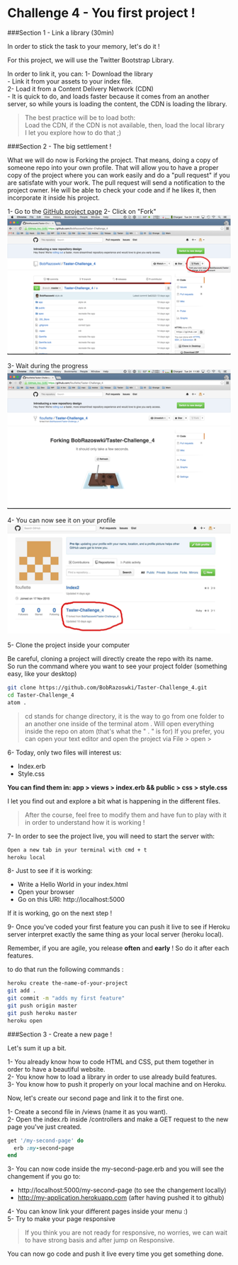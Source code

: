

Challenge 4 - You first project !
================

###Section 1 -  Link a library (30min)

In order to stick the task to your memory, let's do it !

For this project, we will use the Twitter Bootstrap Library.

In order to link it, you can:
  1- Download the library                                                 
    - Link it from your assets to your index file.                                                 
  2- Load it from a Content Delivery Network (CDN)                                                 
    - It is quick to do, and loads faster because it comes from an another server, so while yours is loading the content, the CDN is loading the library.

> The best practice will be to load both:                                                                               
Load the CDN, if the CDN is not available, then, load the local library                                               
I let you explore how to do that ;)

###Section 2 -  The big settlement !

What we will do now is Forking the project. That means, doing a copy of someone repo into your own profile. That will allow you to have a proper copy of the project where you can work easily and do a "pull request" if you are satisfate with your work. The pull request will send a notification to the project owner. He will be able to check your code and if he likes it, then incorporate it inside his project.

1- Go to the [GitHub project page](https://github.com/BobRazoswki/Taster-Challenge_4 "taster challenge 4")
2- Click on "Fork"                                                 
![fork](https://raw.githubusercontent.com/makersacademy/taster2.0/master/assets/images/CSS%20Challenge/fork.png)

3- Wait during the progress                                                 
![waiting process](https://raw.githubusercontent.com/makersacademy/taster2.0/master/assets/images/CSS%20Challenge/wait.png)

4- You can now see it on your profile                                                 
![forked repo](https://raw.githubusercontent.com/makersacademy/taster2.0/master/assets/images/CSS%20Challenge/forked.jpg)


5- Clone the project inside your computer                                                 

Be careful, cloning a project will directly create the repo with its name.                                                           
So run the command where you want to see your project folder (something easy, like your desktop)

```bash
git clone https://github.com/BobRazoswki/Taster-Challenge_4.git
cd Taster-Challenge_4
atom .
```
> cd stands for change directory, it is the way to go from one folder to an another one inside of the terminal
> atom . Will open everything inside the repo on atom (that's what the " . " is for)
If you prefer, you can open your text editor and open the project via File > open >

6- Today, only two files will interest us:                                                 
  - Index.erb
  - Style.css

**You can find them in: app > views > index.erb && public > css > style.css**

I let you find out and explore a bit what is happening in the different files.
> After the course, feel free to modify them and have fun to play with it in order to understand how it is working !


7- In order to see the project live, you will need to start the server with:                                                 

```bash
Open a new tab in your terminal with cmd + t
heroku local
```

8- Just to see if it is working:                                                 
  - Write a Hello World in your index.html
  - Open your browser
  - Go on this URI: http://localhost:5000

If it is working, go on the next step !

9- Once you've coded your first feature you can push it live to see if Heroku server interpret exactly the same thing as your local server (heroku local).

Remember, if you are agile, you release **often** and **early** ! So do it after each features.

to do that run the following commands :

```bash
heroku create the-name-of-your-project
git add .
git commit -m "adds my first feature"
git push origin master
git push heroku master
heroku open
```
###Section 3 -  Create a new page !

Let's sum it up a bit.

1- You already know how to code HTML and CSS, put them together in order to have a beautiful website.                  
2- You know how to load a library in order to use already build features.                                              
3- You know how to push it properly on your local machine and on Heroku.                                                 

Now, let's create our second page and link it to the first one.

1- Create a second file in /views (name it as you want).                                                 
2- Open the index.rb inside /controllers and make a GET request to the new page you've just created.

```ruby
get '/my-second-page' do
  erb :my-second-page
end
```

3- You can now code inside the my-second-page.erb and you will see the changement if you go to:                         
  - http://localhost:5000/my-second-page (to see the changement locally)
  - http://my-application.herokuapp.com  (after having pushed it to github)

4- You can know link your different pages inside your menu :)                                                       
5- Try to make your page responsive

> If you think you are not ready for responsive, no worries, we can wait to have strong basis and after jump on Responsive.

You can now go code and push it live every time you get something done.
